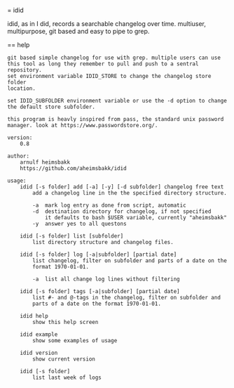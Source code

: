 = idid

idid, as in I did, records a searchable changelog over time.
multiuser, multipurpose, git based and easy to pipe to grep.

== help

    git based simple changelog for use with grep. multiple users can use 
    this tool as long they remember to pull and push to a sentral repository.
    set environment variable IDID_STORE to change the changelog store folder 
    location.

    set IDID_SUBFOLDER environment variable or use the -d option to change 
    the default store subfolder.

    this program is heavly inspired from pass, the standard unix password 
    manager. look at https://www.passwordstore.org/. 

    version:
        0.8
        
    author:
        arnulf heimsbakk
        https://github.com/aheimsbakk/idid
        
    usage:
        idid [-s folder] add [-a] [-y] [-d subfolder] changelog free text 
            add a changelog line in the the specified directory structure.
            
            -a  mark log entry as done from script, automatic 
            -d  destination directory for changelog, if not specified
                it defaults to bash $USER variable, currently "aheimsbakk"
            -y  answer yes to all questons

        idid [-s folder] list [subfolder]
            list directory structure and changelog files.
            
        idid [-s folder] log [-a|subfolder] [partial date]
            list changelog, filter on subfolder and parts of a date on the
            format 1970-01-01. 
            
            -a  list all change log lines without filtering
            
        idid [-s folder] tags [-a|subfolder] [partial date]
            list #- and @-tags in the changelog, filter on subfolder and 
            parts of a date on the format 1970-01-01.
            
        idid help
            show this help screen

        idid example
            show some examples of usage
            
        idid version
            show current version 
            
        idid [-s folder]
            list last week of logs

